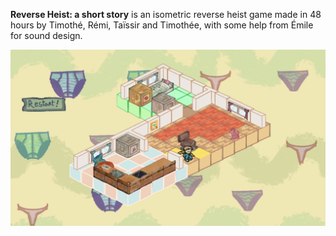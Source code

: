 **Reverse Heist: a short story** is an isometric reverse heist game
made in 48 hours by Timothé, Rémi, Taïssir and Timothée, with some help from Émile
for sound design.

![Screenshot](assets/screenshot.png)
